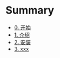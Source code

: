 # Summary

* [0. 开始](README.md)
* [1. 介绍](chapters/1.md)
* [2. 安装](chapters/2.md)
* [3. xxx](chapters/3.md)
